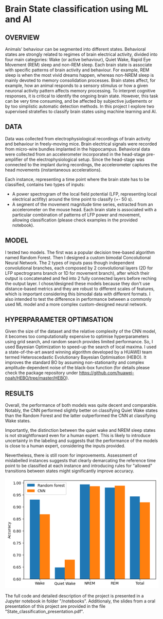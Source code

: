 # Brain State classification using ML and AI 


## OVERVIEW
Animals' behaviour can be segmented into different states. Behavioral states are strongly related to regimes of brain electrical activity, divided into four main categories: Wake (or active behaviour), Quiet Wake, Rapid Eye Movement (REM) sleep and non-REM sleep. Each brain state is associate with specific patterns of brain activity and behaviour. For example, REM sleep is when the most vivid dreams happen, whereas non-NREM sleep is mainly devoted to memory consolidation processes. Brain states affect, for example, how an animal responds to a sensory stimulus or how a given neuronal activity pattern affects memory processing. 
To interpret cognitive responses, it is critical to identify the ongoing brain state. However, this task can be very time consuming, and be affected by subjective judjements or by too simplistic automatic detection methods. In this project I explore two supervised stratefies to classify brain states using machine learning and AI.

## DATA
Data was collected from electrophysiological recordings of brain activity and behaviour in freely-moving mice. Brain electrical signals were recorded from micro-wire bundles implanted in the hippocampus. Behavioral data were collected from an accelerometer incorporated in the head-stage pre-amplifier of the electrophysiological setup. Since the head-stage was connected to the implant during recordings, the accelerometer captures the head movements (instantaneous accelerations).

Each instance, representing a time point where the brain state has to be classified, contains two types of inputs:
- A power spectrogram of the local field potential (LFP, representing local electrical actifity) around the time point to classify (+- 50 s).
- A segment of the movement magnitude time series, extracted from an accelerometer on the mouse head.
Each brain state is associated with a particular combination of patterns of LFP power and movement, allowing classification (please check examples in the provided notebook).

## MODEL 
I tested two models. The first was a popular decision tree-based algorithm named Random Forest. 
Then I designed a custom bimodal Concolutional Neural Network. The 2 types of inputs pass though independent convolutional branches, each composed by 2 convolutional layers (2D for LFP spectrograms branch or 1D for movement branch), after which their output is concatenated and fed into 2 fully connected layers before reching the output layer.
I chose/designed these models because they don't use distance-based metrics and they are robust to different scales of features, which is important considering this bimodal data with different formats. I also intended to test the difference in performance between a commonly used ML model and a more complex custom-designed neural network.

## HYPERPARAMETER OPTIMSATION
Given the size of the dataset and the relative complexity of the CNN model, it becomes too computationally expensive to optimise hyperparameters using grid search, and random search provides limited performance. So, I used Bayesian Optimization to speed-up the search of local maxima. I used a state-of-the-art award winning algorithm developed by a HUAWEI team termed Heteroscedastic Evolutionary Bayesian Optimisation (HEBO). It improves the standard BO by assuming non-stationarity and complex amplitude-dependent noise of the black-box function (for details please check the package repository under https://github.com/huawei-noah/HEBO/tree/master/HEBO).

## RESULTS
Overall, the performance of both models was quite decent and comparable. Notably, the CNN performed slightly better on classifying Quiet Wake states than the Random Forest and the latter outperformed the CNN at classifying Wake states. 

Importantly, the distinction between the quiet wake and NREM sleep states is not straightforward even for a human expert. This is likely to introduce uncertainty in the labeling and suggests that the performance of the models is close to a human expert, considering the inputs provided.

Nevertheless, there is still room for improvements. Assessment of mislabelled instances suggests that clearly demarcating the reference time point to be classified at each instance and introducing rules for "allowed" transitions between states might significantly improve accuracy.

![Screenshot](Model_selection.png)

The full code and detailed description of the project is presented in a Jupyter notebook in folder "/notebooks". Additionaly, the slides from a oral presentation of this project are provided in the file "State_classification_presentation.pdf".
